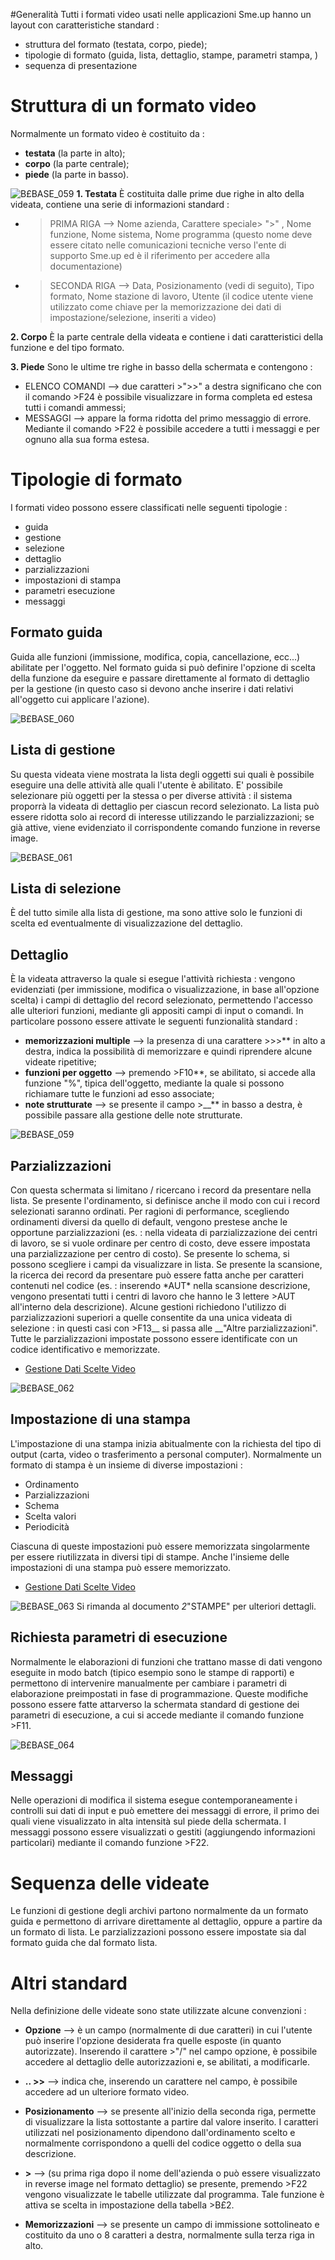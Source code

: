 #Generalità
Tutti i formati video usati nelle applicazioni Sme.up hanno un layout con caratteristiche standard : 

- struttura del formato (testata, corpo, piede);
- tipologie di formato (guida, lista, dettaglio, stampe, parametri stampa, )
- sequenza di presentazione


# Struttura di un formato video
Normalmente un formato video è costituito da : 

- **testata** (la parte in alto);
- **corpo** (la parte centrale);
- **piede** (la parte in basso).


![B£BASE_059](https://doc.smeup.com/immagini/MBDOC_OPE-B£_VID/BXBASE_059.png)
**1. Testata**
È costituita dalle prime due righe in alto della videata, contiene una serie di informazioni standard : 

- >PRIMA RIGA      -->   Nome azienda, Carattere speciale> ">" , Nome funzione, Nome sistema, Nome programma (questo nome deve essere citato nelle comunicazioni tecniche verso l'ente di supporto Sme.up ed è il riferimento per accedere alla documentazione)

- > SECONDA RIGA      -->   Data, Posizionamento (vedi di seguito), Tipo formato, Nome stazione di lavoro, Utente (il codice utente viene utilizzato come chiave per la memorizzazione dei dati di impostazione/selezione, inseriti a video)


**2. Corpo**
È la parte centrale della videata e contiene i dati caratteristici della funzione e del tipo formato.

**3. Piede**
Sono le ultime tre righe in basso della schermata e contengono : 

- ELENCO COMANDI    -->    due caratteri >">>" a destra significano che con il comando >F24 è possibile visualizzare in forma completa ed estesa tutti i comandi ammessi;
- MESSAGGI    -->    appare la forma ridotta del primo messaggio di errore. Mediante il comando >F22 è possibile accedere a tutti i messaggi e per ognuno alla sua forma estesa.


# Tipologie di formato
I formati video possono essere classificati nelle seguenti tipologie : 

- guida
- gestione
- selezione
- dettaglio
- parzializzazioni
- impostazioni di stampa
- parametri esecuzione
- messaggi


## Formato guida
Guida alle funzioni (immissione, modifica, copia, cancellazione, ecc...) abilitate per l'oggetto.
Nel formato guida si può definire l'opzione di scelta della funzione da eseguire e passare direttamente al formato di dettaglio per la gestione (in questo caso si devono anche inserire i dati relativi all'oggetto cui applicare l'azione).


![B£BASE_060](https://doc.smeup.com/immagini/MBDOC_OPE-B£_VID/BXBASE_060.png)
## Lista di gestione
Su questa videata viene mostrata la lista degli oggetti sui quali è possibile eseguire una delle attività alle quali l'utente è abilitato.
E' possibile selezionare più oggetti per la stessa o per diverse attività :  il sistema proporrà la videata di dettaglio per ciascun record selezionato.
La lista può essere ridotta solo ai record di interesse utilizzando le parzializzazioni; se già attive, viene evidenziato il corrispondente comando funzione in reverse image.


![B£BASE_061](https://doc.smeup.com/immagini/MBDOC_OPE-B£_VID/BXBASE_061.png)
## Lista di selezione
È del tutto simile alla lista di gestione, ma sono attive solo le funzioni di scelta ed eventualmente di visualizzazione del dettaglio.

## Dettaglio
È la videata attraverso la quale si esegue l'attività richiesta :  vengono evidenziati (per immissione, modifica o visualizzazione, in base all'opzione scelta) i campi di dettaglio del record selezionato, permettendo l'accesso alle ulteriori funzioni, mediante gli appositi campi di input o comandi.
In particolare possono essere attivate le seguenti funzionalità standard : 

- **memorizzazioni multiple**    -->   la presenza di una carattere >>>** in alto a destra, indica la possibilità di memorizzare e quindi riprendere alcune videate ripetitive;
- **funzioni per oggetto**    -->     premendo >F10**, se abilitato, si accede alla funzione "%", tipica dell'oggetto, mediante la quale si possono richiamare tutte le funzioni ad esso associate;
- **note strutturate**     -->    se presente il campo >__** in basso a destra, è possibile passare alla gestione delle note strutturate.


![B£BASE_059](https://doc.smeup.com/immagini/MBDOC_OPE-B£_VID/BXBASE_059.png)
## Parzializzazioni
Con questa schermata si limitano / ricercano i record da presentare nella lista.
Se presente l'ordinamento, si definisce anche il modo con cui i record selezionati saranno ordinati.
Per ragioni di performance, scegliendo ordinamenti diversi da quello di default, vengono prestese anche le opportune parzializzazioni (es. :  nella videata di parzializzazione dei centri di lavoro, se si vuole ordinare per centro di costo, deve essere impostata una parzializzazione per centro di costo).
Se presente lo schema, si possono scegliere i campi da visualizzare in lista.
Se presente la scansione, la ricerca dei record da presentare può essere fatta anche per caratteri contenuti nel codice (es. :  inserendo \*AUT\* nella scansione descrizione, vengono presentati tutti i centri di lavoro che hanno le 3 lettere >AUT all'interno dela descrizione).
Alcune gestioni richiedono l'utilizzo di parzializzazioni superiori a quelle consentite da una unica videata di selezione :  in questi casi con >F13__ si passa alle __"Altre parzializzazioni".
Tutte le parzializzazioni impostate possono essere identificate con un codice identificativo e memorizzate.
- [Gestione Dati Scelte Video](Sorgenti/DOC/OJ/PGM/B£MDV0)

![B£BASE_062](https://doc.smeup.com/immagini/MBDOC_OPE-B£_VID/BXBASE_062.png)
## Impostazione di una stampa
L'impostazione di una stampa inizia abitualmente con la richiesta del tipo di output (carta, video o trasferimento a personal computer).
Normalmente un formato di stampa è un insieme di diverse impostazioni : 

- Ordinamento
- Parzializzazioni
- Schema
- Scelta valori
- Periodicità

Ciascuna di queste impostazioni può essere memorizzata singolarmente per essere riutilizzata in diversi tipi di stampe.
Anche l'insieme delle impostazioni di una stampa può essere memorizzato.
- [Gestione Dati Scelte Video](Sorgenti/DOC/OJ/PGM/B£MDV0)

![B£BASE_063](https://doc.smeup.com/immagini/MBDOC_OPE-B£_VID/BXBASE_063.png)
Si rimanda al documento _2_"STAMPE" per ulteriori dettagli.

## Richiesta parametri di esecuzione
Normalmente le elaborazioni di funzioni che trattano masse di dati vengono eseguite in modo batch (tipico esempio sono le stampe di rapporti) e permettono di intervenire manualmente per cambiare i parametri di elaborazione preimpostati in fase di programmazione.
Queste modifiche possono essere fatte attarverso la schermata standard di gestione dei parametri di esecuzione, a cui si accede mediante il comando funzione >F11.

![B£BASE_064](https://doc.smeup.com/immagini/MBDOC_OPE-B£_VID/BXBASE_064.png)
## Messaggi
Nelle operazioni di modifica il sistema esegue contemporaneamente i controlli sui dati di input e può emettere dei messaggi di errore, il primo dei quali viene visualizzato in alta intensità sul piede della schermata. I messaggi possono essere visualizzati o gestiti (aggiungendo informazioni particolari) mediante il comando funzione >F22.

# Sequenza delle videate
Le funzioni di gestione degli archivi partono normalmente da un formato guida e permettono di arrivare direttamente al dettaglio, oppure a partire da un formato di lista.
Le parzializzazioni possono essere impostate sia dal formato guida che dal formato lista.

# Altri standard
Nella definizione delle videate sono state utilizzate alcune convenzioni : 

- **Opzione**    -->    è un campo (normalmente di due caratteri) in cui l'utente può inserire l'opzione desiderata fra quelle esposte (in quanto autorizzate). Inserendo il carattere >"/" nel campo opzione, è possibile accedere al dettaglio delle autorizzazioni e, se abilitati, a modificarle.

- **.. >>**    -->    indica che, inserendo un carattere nel campo, è possibile accedere ad un ulteriore formato video.

- **Posizionamento**    -->    se presente all'inizio della seconda riga, permette di visualizzare la lista sottostante a partire dal valore inserito. I caratteri utilizzati nel posizionamento dipendono dall'ordinamento scelto e normalmente corrispondono a quelli del codice oggetto o della sua descrizione.

- **>**    -->    (su prima riga dopo il nome dell'azienda o può essere visualizzato in reverse image nel formato dettaglio) se presente, premendo >F22 vengono visualizzate le tabelle utilizzate dal programma.
Tale funzione è attiva se scelta in impostazione della tabella >B£2.

- **Memorizzazioni**    -->    se presente un campo di immissione sottolineato e costituito da uno o 8 caratteri a destra, normalmente sulla terza riga in alto.

